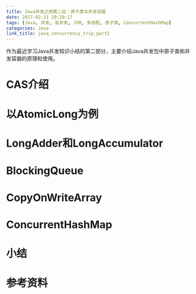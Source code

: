 ```yaml
---
title: Java并发之旅第二站：原子类与并发容器
date: 2017-02-21 19:29:17
tags: [Java, 并发, 高并发, JVM, 多线程, 原子类, ConcurrentHashMap]
categories: Java
link_title: java_concurrency_trip_part2
---
```

作为最近学习Java并发知识小结的第二部分，主要介绍Java并发包中原子类和并发容器的原理和使用。
<!-- more -->

# CAS介绍



# 以AtomicLong为例




# LongAdder和LongAccumulator




# BlockingQueue




# CopyOnWriteArray




# ConcurrentHashMap



# 小结




# 参考资料
